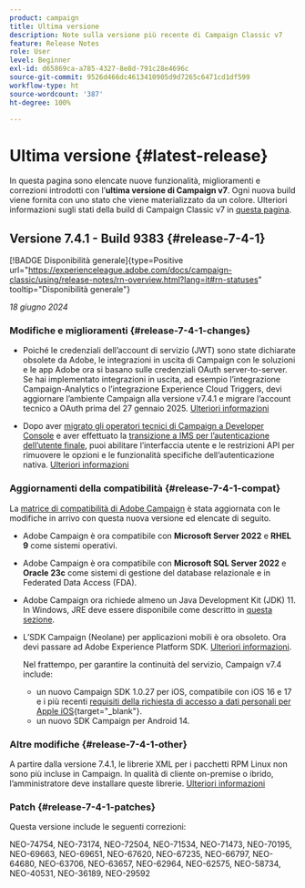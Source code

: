 ```yaml
---
product: campaign
title: Ultima versione
description: Note sulla versione più recente di Campaign Classic v7
feature: Release Notes
role: User
level: Beginner
exl-id: d65869ca-a785-4327-8e8d-791c28e4696c
source-git-commit: 9526d466dc4613410905d9d7265c6471cd1df599
workflow-type: ht
source-wordcount: '387'
ht-degree: 100%

---
```


# Ultima versione {#latest-release}

In questa pagina sono elencate nuove funzionalità, miglioramenti e correzioni introdotti con l’**ultima versione di Campaign v7**. Ogni nuova build viene fornita con uno stato che viene materializzato da un colore. Ulteriori informazioni sugli stati della build di Campaign Classic v7 in [questa pagina](rn-overview.md).

## Versione 7.4.1 - Build 9383 {#release-7-4-1}

[!BADGE Disponibilità generale]{type=Positive url="https://experienceleague.adobe.com/docs/campaign-classic/using/release-notes/rn-overview.html?lang=it#rn-statuses" tooltip="Disponibilità generale"}

_18 giugno 2024_

### Modifiche e miglioramenti {#release-7-4-1-changes}

* Poiché le credenziali dell’account di servizio (JWT) sono state dichiarate obsolete da Adobe, le integrazioni in uscita di Campaign con le soluzioni e le app Adobe ora si basano sulle credenziali OAuth server-to-server. Se hai implementato integrazioni in uscita, ad esempio l’integrazione Campaign-Analytics o l’integrazione Experience Cloud Triggers, devi aggiornare l’ambiente Campaign alla versione v7.4.1 e migrare l’account tecnico a OAuth prima del 27 gennaio 2025. [Ulteriori informazioni](../../integrations/using/oauth-technical-account.md)

* Dopo aver [migrato gli operatori tecnici di Campaign a Developer Console](../../technotes/using/ims-migration.md) e aver effettuato la [transizione a IMS per l’autenticazione dell’utente finale](../../technotes/using/migrate-users-to-ims.md), puoi abilitare l’interfaccia utente e le restrizioni API per rimuovere le opzioni e le funzionalità specifiche dell’autenticazione nativa. [Ulteriori informazioni](../../technotes/using/impact-ims-migration.md)


### Aggiornamenti della compatibilità {#release-7-4-1-compat}

La [matrice di compatibilità di Adobe Campaign](compatibility-matrix.md) è stata aggiornata con le modifiche in arrivo con questa nuova versione ed elencate di seguito.

* Adobe Campaign è ora compatibile con **Microsoft Server 2022** e **RHEL 9** come sistemi operativi.

* Adobe Campaign è ora compatibile con **Microsoft SQL Server 2022** e **Oracle 23c** come sistemi di gestione del database relazionale e in Federated Data Access (FDA).

* Adobe Campaign ora richiede almeno un Java Development Kit (JDK) 11. In Windows, JRE deve essere disponibile come descritto in [questa sezione](../../installation/using/application-server.md#jdk).

* L’SDK Campaign (Neolane) per applicazioni mobili è ora obsoleto. Ora devi passare ad Adobe Experience Platform SDK. [Ulteriori informazioni](deprecated-features.md).

  Nel frattempo, per garantire la continuità del servizio, Campaign v7.4 include:

   * un nuovo Campaign SDK 1.0.27 per iOS, compatibile con iOS 16 e 17 e i più recenti [requisiti della richiesta di accesso a dati personali per Apple iOS](https://developer.apple.com/news/?id=r1henawx){target="_blank"}.
   * un nuovo SDK Campaign per Android 14.

### Altre modifiche {#release-7-4-1-other}

A partire dalla versione 7.4.1, le librerie XML per i pacchetti RPM Linux non sono più incluse in Campaign. In qualità di cliente on-premise o ibrido, l’amministratore deve installare queste librerie. [Ulteriori informazioni](../../installation/using/installing-packages-with-linux.md)

### Patch {#release-7-4-1-patches}

Questa versione include le seguenti correzioni:

NEO-74754, NEO-73174, NEO-72504, NEO-71534, NEO-71473, NEO-70195, NEO-69663, NEO-69651, NEO-67620, NEO-67235, NEO-66797, NEO-64680, NEO-63706, NEO-63657, NEO-62964, NEO-62575, NEO-58734, NEO-40531, NEO-36189, NEO-29592

